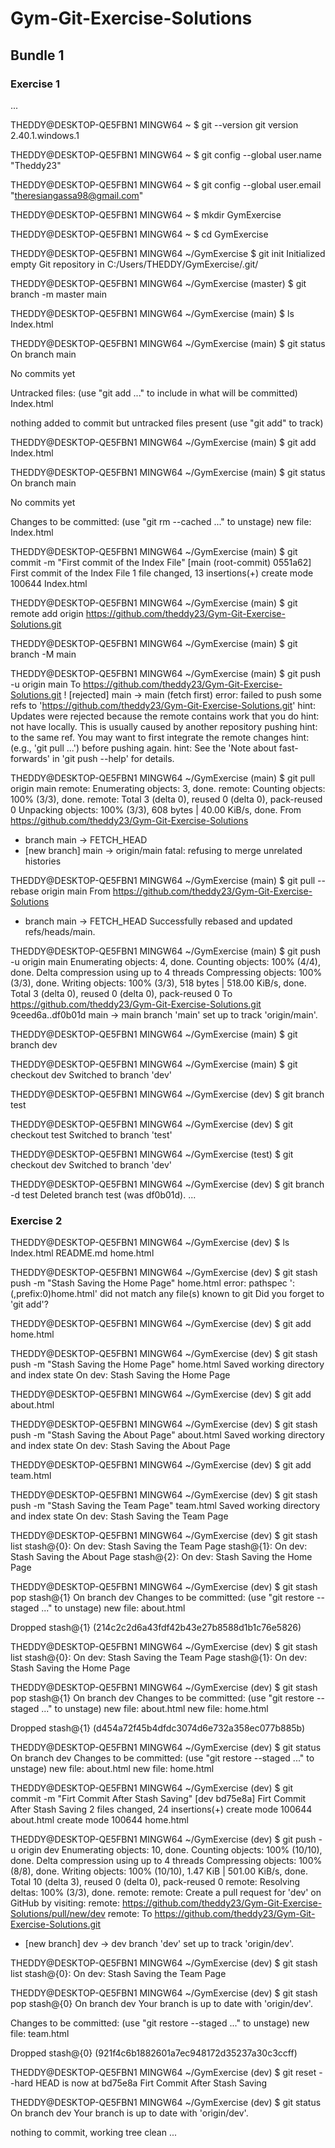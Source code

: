 # Gym-Git-Exercise-Solutions
## Bundle 1
### Exercise 1
...

THEDDY@DESKTOP-QE5FBN1 MINGW64 ~
$ git --version
git version 2.40.1.windows.1

THEDDY@DESKTOP-QE5FBN1 MINGW64 ~
$ git config --global user.name "Theddy23"

THEDDY@DESKTOP-QE5FBN1 MINGW64 ~
$ git config --global user.email "theresiangassa98@gmail.com"

THEDDY@DESKTOP-QE5FBN1 MINGW64 ~
$ mkdir GymExercise

THEDDY@DESKTOP-QE5FBN1 MINGW64 ~
$ cd GymExercise

THEDDY@DESKTOP-QE5FBN1 MINGW64 ~/GymExercise
$ git init
Initialized empty Git repository in C:/Users/THEDDY/GymExercise/.git/

THEDDY@DESKTOP-QE5FBN1 MINGW64 ~/GymExercise (master)
$ git branch -m master main

THEDDY@DESKTOP-QE5FBN1 MINGW64 ~/GymExercise (main)
$ ls
Index.html

THEDDY@DESKTOP-QE5FBN1 MINGW64 ~/GymExercise (main)
$ git status
On branch main

No commits yet

Untracked files:
  (use "git add <file>..." to include in what will be committed)
        Index.html

nothing added to commit but untracked files present (use "git add" to track)

THEDDY@DESKTOP-QE5FBN1 MINGW64 ~/GymExercise (main)
$ git add Index.html

THEDDY@DESKTOP-QE5FBN1 MINGW64 ~/GymExercise (main)
$ git status
On branch main

No commits yet

Changes to be committed:
  (use "git rm --cached <file>..." to unstage)
        new file:   Index.html


THEDDY@DESKTOP-QE5FBN1 MINGW64 ~/GymExercise (main)
$ git commit -m "First commit of the Index File"
[main (root-commit) 0551a62] First commit of the Index File
 1 file changed, 13 insertions(+)
 create mode 100644 Index.html

THEDDY@DESKTOP-QE5FBN1 MINGW64 ~/GymExercise (main)
$ git remote add origin https://github.com/theddy23/Gym-Git-Exercise-Solutions.git

THEDDY@DESKTOP-QE5FBN1 MINGW64 ~/GymExercise (main)
$ git branch -M main

THEDDY@DESKTOP-QE5FBN1 MINGW64 ~/GymExercise (main)
$ git push -u origin main
To https://github.com/theddy23/Gym-Git-Exercise-Solutions.git
 ! [rejected]        main -> main (fetch first)
error: failed to push some refs to 'https://github.com/theddy23/Gym-Git-Exercise-Solutions.git'
hint: Updates were rejected because the remote contains work that you do
hint: not have locally. This is usually caused by another repository pushing
hint: to the same ref. You may want to first integrate the remote changes
hint: (e.g., 'git pull ...') before pushing again.
hint: See the 'Note about fast-forwards' in 'git push --help' for details.

THEDDY@DESKTOP-QE5FBN1 MINGW64 ~/GymExercise (main)
$ git pull origin main
remote: Enumerating objects: 3, done.
remote: Counting objects: 100% (3/3), done.
remote: Total 3 (delta 0), reused 0 (delta 0), pack-reused 0
Unpacking objects: 100% (3/3), 608 bytes | 40.00 KiB/s, done.
From https://github.com/theddy23/Gym-Git-Exercise-Solutions
 * branch            main       -> FETCH_HEAD
 * [new branch]      main       -> origin/main
fatal: refusing to merge unrelated histories

THEDDY@DESKTOP-QE5FBN1 MINGW64 ~/GymExercise (main)
$ git pull --rebase origin main
From https://github.com/theddy23/Gym-Git-Exercise-Solutions
 * branch            main       -> FETCH_HEAD
Successfully rebased and updated refs/heads/main.

THEDDY@DESKTOP-QE5FBN1 MINGW64 ~/GymExercise (main)
$ git push -u origin main
Enumerating objects: 4, done.
Counting objects: 100% (4/4), done.
Delta compression using up to 4 threads
Compressing objects: 100% (3/3), done.
Writing objects: 100% (3/3), 518 bytes | 518.00 KiB/s, done.
Total 3 (delta 0), reused 0 (delta 0), pack-reused 0
To https://github.com/theddy23/Gym-Git-Exercise-Solutions.git
   9ceed6a..df0b01d  main -> main
branch 'main' set up to track 'origin/main'.

THEDDY@DESKTOP-QE5FBN1 MINGW64 ~/GymExercise (main)
$ git branch dev

THEDDY@DESKTOP-QE5FBN1 MINGW64 ~/GymExercise (main)
$ git checkout dev
Switched to branch 'dev'

THEDDY@DESKTOP-QE5FBN1 MINGW64 ~/GymExercise (dev)
$ git branch test

THEDDY@DESKTOP-QE5FBN1 MINGW64 ~/GymExercise (dev)
$ git checkout test
Switched to branch 'test'

THEDDY@DESKTOP-QE5FBN1 MINGW64 ~/GymExercise (test)
$ git checkout dev
Switched to branch 'dev'

THEDDY@DESKTOP-QE5FBN1 MINGW64 ~/GymExercise (dev)
$ git branch -d test
Deleted branch test (was df0b01d).
...
  
### Exercise 2
THEDDY@DESKTOP-QE5FBN1 MINGW64 ~/GymExercise (dev)
$ ls
Index.html  README.md  home.html

THEDDY@DESKTOP-QE5FBN1 MINGW64 ~/GymExercise (dev)
$ git stash push -m "Stash Saving the Home Page" home.html
error: pathspec ':(,prefix:0)home.html' did not match any file(s) known to git
Did you forget to 'git add'?

THEDDY@DESKTOP-QE5FBN1 MINGW64 ~/GymExercise (dev)
$ git add home.html

THEDDY@DESKTOP-QE5FBN1 MINGW64 ~/GymExercise (dev)
$ git stash push -m "Stash Saving the Home Page" home.html
Saved working directory and index state On dev: Stash Saving the Home Page

THEDDY@DESKTOP-QE5FBN1 MINGW64 ~/GymExercise (dev)
$ git add about.html

THEDDY@DESKTOP-QE5FBN1 MINGW64 ~/GymExercise (dev)
$ git stash push -m "Stash Saving the About Page" about.html
Saved working directory and index state On dev: Stash Saving the About Page

THEDDY@DESKTOP-QE5FBN1 MINGW64 ~/GymExercise (dev)
$ git add team.html

THEDDY@DESKTOP-QE5FBN1 MINGW64 ~/GymExercise (dev)
$ git stash push -m "Stash Saving the Team Page" team.html
Saved working directory and index state On dev: Stash Saving the Team Page

THEDDY@DESKTOP-QE5FBN1 MINGW64 ~/GymExercise (dev)
$ git stash list
stash@{0}: On dev: Stash Saving the Team Page
stash@{1}: On dev: Stash Saving the About Page
stash@{2}: On dev: Stash Saving the Home Page

THEDDY@DESKTOP-QE5FBN1 MINGW64 ~/GymExercise (dev)
$ git stash pop stash@{1}
On branch dev
Changes to be committed:
  (use "git restore --staged <file>..." to unstage)
        new file:   about.html

Dropped stash@{1} (214c2c2d6a43fdf42b43e27b8588d1b1c76e5826)

THEDDY@DESKTOP-QE5FBN1 MINGW64 ~/GymExercise (dev)
$ git stash list
stash@{0}: On dev: Stash Saving the Team Page
stash@{1}: On dev: Stash Saving the Home Page

THEDDY@DESKTOP-QE5FBN1 MINGW64 ~/GymExercise (dev)
$ git stash pop stash@{1}
On branch dev
Changes to be committed:
  (use "git restore --staged <file>..." to unstage)
        new file:   about.html
        new file:   home.html

Dropped stash@{1} (d454a72f45b4dfdc3074d6e732a358ec077b885b)

THEDDY@DESKTOP-QE5FBN1 MINGW64 ~/GymExercise (dev)
$ git status
On branch dev
Changes to be committed:
  (use "git restore --staged <file>..." to unstage)
        new file:   about.html
        new file:   home.html


THEDDY@DESKTOP-QE5FBN1 MINGW64 ~/GymExercise (dev)
$ git commit -m "Firt Commit After Stash Saving"
[dev bd75e8a] Firt Commit After Stash Saving
 2 files changed, 24 insertions(+)
 create mode 100644 about.html
 create mode 100644 home.html

THEDDY@DESKTOP-QE5FBN1 MINGW64 ~/GymExercise (dev)
$ git push -u origin dev
Enumerating objects: 10, done.
Counting objects: 100% (10/10), done.
Delta compression using up to 4 threads
Compressing objects: 100% (8/8), done.
Writing objects: 100% (10/10), 1.47 KiB | 501.00 KiB/s, done.
Total 10 (delta 3), reused 0 (delta 0), pack-reused 0
remote: Resolving deltas: 100% (3/3), done.
remote:
remote: Create a pull request for 'dev' on GitHub by visiting:
remote:      https://github.com/theddy23/Gym-Git-Exercise-Solutions/pull/new/dev
remote:
To https://github.com/theddy23/Gym-Git-Exercise-Solutions.git
 * [new branch]      dev -> dev
branch 'dev' set up to track 'origin/dev'.

THEDDY@DESKTOP-QE5FBN1 MINGW64 ~/GymExercise (dev)
$ git stash list
stash@{0}: On dev: Stash Saving the Team Page

THEDDY@DESKTOP-QE5FBN1 MINGW64 ~/GymExercise (dev)
$ git stash pop stash@{0}
On branch dev
Your branch is up to date with 'origin/dev'.

Changes to be committed:
  (use "git restore --staged <file>..." to unstage)
        new file:   team.html

Dropped stash@{0} (921f4c6b1882601a7ec948172d35237a30c3ccff)

THEDDY@DESKTOP-QE5FBN1 MINGW64 ~/GymExercise (dev)
$ git reset --hard
HEAD is now at bd75e8a Firt Commit After Stash Saving

THEDDY@DESKTOP-QE5FBN1 MINGW64 ~/GymExercise (dev)
$ git status
On branch dev
Your branch is up to date with 'origin/dev'.

nothing to commit, working tree clean
...
  
  
  
